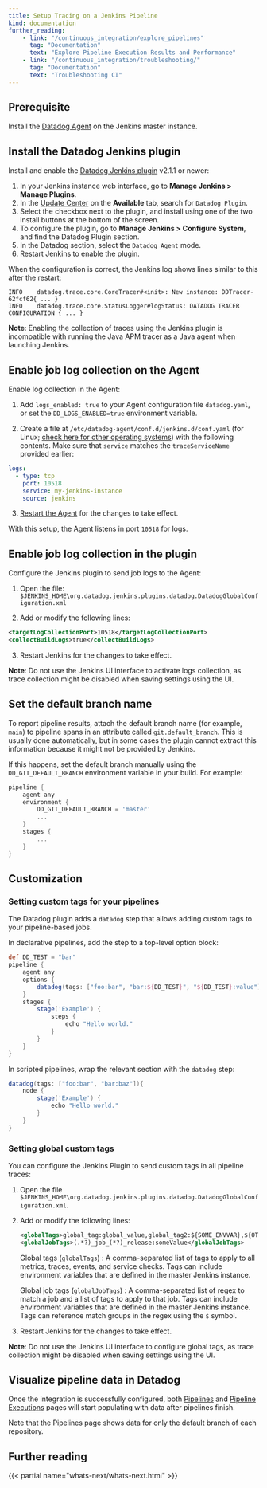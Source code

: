 ```yaml
---
title: Setup Tracing on a Jenkins Pipeline
kind: documentation
further_reading:
    - link: "/continuous_integration/explore_pipelines"
      tag: "Documentation"
      text: "Explore Pipeline Execution Results and Performance"
    - link: "/continuous_integration/troubleshooting/"
      tag: "Documentation"
      text: "Troubleshooting CI"
---
```


## Prerequisite

Install the [Datadog Agent][1] on the Jenkins master instance.

## Install the Datadog Jenkins plugin

Install and enable the [Datadog Jenkins plugin][2] v2.1.1 or newer:

1. In your Jenkins instance web interface, go to **Manage Jenkins > Manage Plugins**.
2. In the [Update Center][3] on the **Available** tab, search for `Datadog Plugin`.
3. Select the checkbox next to the plugin, and install using one of the two install buttons at the bottom of the screen.
4. To configure the plugin, go to **Manage Jenkins > Configure System**, and find the Datadog Plugin section.
5. In the Datadog section, select the `Datadog Agent` mode.
6. Restart Jenkins to enable the plugin.

When the configuration is correct, the Jenkins log shows lines similar to this after the restart:

```
INFO    datadog.trace.core.CoreTracer#<init>: New instance: DDTracer-62fcf62{ ... }
INFO    datadog.trace.core.StatusLogger#logStatus: DATADOG TRACER CONFIGURATION { ... }
```

**Note**: Enabling the collection of traces using the Jenkins plugin is incompatible with running the Java APM tracer as a Java agent when launching Jenkins.


## Enable job log collection on the Agent

Enable log collection in the Agent:

1. Add `logs_enabled: true` to your Agent configuration file `datadog.yaml`, or set the `DD_LOGS_ENABLED=true` environment variable.

2. Create a file at `/etc/datadog-agent/conf.d/jenkins.d/conf.yaml` (for Linux; [check here for other operating systems][4]) with the following contents. Make sure that `service` matches the `traceServiceName` provided earlier:

```yaml
logs:
  - type: tcp
    port: 10518
    service: my-jenkins-instance
    source: jenkins
```

3. [Restart the Agent][5] for the changes to take effect.

With this setup, the Agent listens in port `10518` for logs.

## Enable job log collection in the plugin

Configure the Jenkins plugin to send job logs to the Agent:

1. Open the file: `$JENKINS_HOME\org.datadog.jenkins.plugins.datadog.DatadogGlobalConfiguration.xml`

2.  Add or modify the following lines:

```xml
<targetLogCollectionPort>10518</targetLogCollectionPort>
<collectBuildLogs>true</collectBuildLogs>
```

3. Restart Jenkins for the changes to take effect.

**Note**: Do not use the Jenkins UI interface to activate logs collection, as trace collection might be disabled when saving settings using the UI.


## Set the default branch name

To report pipeline results, attach the default branch name (for example, `main`) to pipeline spans in an attribute called `git.default_branch`. This is usually done automatically, but in some cases the plugin cannot extract this information because it might not be provided by Jenkins.

If this happens, set the default branch manually using the `DD_GIT_DEFAULT_BRANCH` environment variable in your build. For example:

```groovy
pipeline {
    agent any
    environment {
        DD_GIT_DEFAULT_BRANCH = 'master'
        ...
    }
    stages {
        ...
    }
}
```
## Customization

### Setting custom tags for your pipelines

The Datadog plugin adds a `datadog` step that allows adding custom tags to your pipeline-based jobs.

In declarative pipelines, add the step to a top-level option block:

```groovy
def DD_TEST = "bar"
pipeline {
    agent any
    options {
        datadog(tags: ["foo:bar", "bar:${DD_TEST}", "${DD_TEST}:value"])
    }
    stages {
        stage('Example') {
            steps {
                echo "Hello world."
            }
        }
    }
}
```

In scripted pipelines, wrap the relevant section with the `datadog` step:

```groovy
datadog(tags: ["foo:bar", "bar:baz"]){
    node {
        stage('Example') {
            echo "Hello world."
        }
    }
}
```

### Setting global custom tags

You can configure the Jenkins Plugin to send custom tags in all pipeline traces:

1. Open the file `$JENKINS_HOME\org.datadog.jenkins.plugins.datadog.DatadogGlobalConfiguration.xml`.
2. Add or modify the following lines:

    ```xml
    <globalTags>global_tag:global_value,global_tag2:${SOME_ENVVAR},${OTHER_ENVVAR}:global_tagvalue</globalTags>
    <globalJobTags>(.*?)_job_(*?)_release:someValue</globalJobTags>
    ```

    Global tags (`globalTags`)
    : A comma-separated list of tags to apply to all metrics, traces, events, and service checks. Tags can include environment variables that are defined in the master Jenkins instance.

    Global job tags (`globalJobTags`)
    : A comma-separated list of regex to match a job and a list of tags to apply to that job. Tags can include environment variables that are defined in the master Jenkins instance. Tags can reference match groups in the regex using the `$` symbol.

3. Restart Jenkins for the changes to take effect.

**Note**: Do not use the Jenkins UI interface to configure global tags, as trace collection might be disabled when saving settings using the UI.

## Visualize pipeline data in Datadog

Once the integration is successfully configured, both [Pipelines][6] and [Pipeline Executions][7] pages will start populating with data after pipelines finish.

Note that the Pipelines page shows data for only the default branch of each repository.


## Further reading

{{< partial name="whats-next/whats-next.html" >}}

[1]: /agent/
[2]: https://plugins.jenkins.io/datadog/
[3]: https://wiki.jenkins-ci.org/display/JENKINS/Plugins#Plugins-Howtoinstallplugins
[4]: /agent/guide/agent-configuration-files/?tab=agentv6v7#agent-configuration-directory
[5]: /agent/guide/agent-commands/?tab=agentv6v7#restart-the-agent
[6]: https://app.datadoghq.com/ci/pipelines
[7]: https://app.datadoghq.com/ci/pipeline-executions
